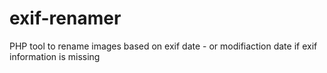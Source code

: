 exif-renamer
============

PHP tool to rename images based on exif date - or modifiaction date if exif information is missing
